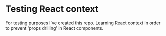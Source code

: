 # Testing React context

For testing purposes I've created this repo. Learning React context in order to prevent 'props drilling' in React components.
